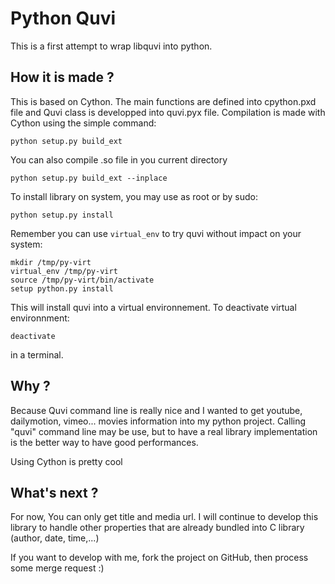 # Python Quvi

This is a first attempt to wrap libquvi into python.

## How it is made ?

This is based on Cython. The main functions are defined into cpython.pxd file and Quvi class is developped into quvi.pyx file.
Compilation is made with Cython using the simple command:

    python setup.py build_ext

You can also compile .so file in you current directory

	python setup.py build_ext --inplace

To install library on system, you may use as root or by sudo:

    python setup.py install

Remember you can use ``virtual_env`` to try quvi without impact on your system:

    mkdir /tmp/py-virt
    virtual_env /tmp/py-virt
    source /tmp/py-virt/bin/activate
    setup python.py install

This will install quvi into a virtual environnement. To deactivate virtual environnment:

    deactivate

in a terminal.

## Why ?

Because Quvi command line is really nice and I wanted to get youtube, dailymotion, vimeo... movies information into my python project. Calling "quvi" command line may be use, but to have a real library implementation is the better way to have good performances. 

Using Cython is pretty cool

## What's next ?

For now, You can only get title and media url. I will continue to develop this library to handle other properties that are already bundled into C library (author, date, time,...) 

If you want to develop with me, fork the project on GitHub, then process some merge request :)

